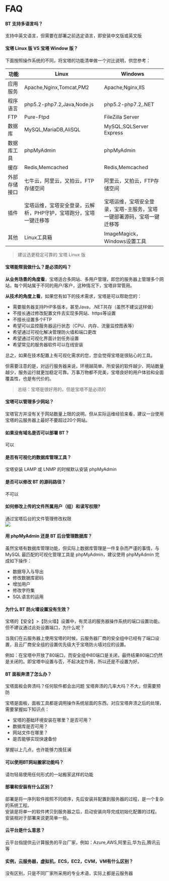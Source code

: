 # FAQ

#### BT 支持多语言吗？

支持中英文语言，但需要在部署之前选定语言，即安装中文版或英文版

#### 宝塔 Linux 版 VS 宝塔 Window 版？

下面按照操作系统的不同，将宝塔的功能清单做一个对比说明，供您参考：

|  功能  |  Linux  |  Windows  |
| --- | --- | --- |
| 应用服务   |  Apache,Nginx,Tomcat,PM2  | Apache,Nginx,IIS   |
|  程序语言  |   php5.2-php7.2,Java,Node.js |   php5.2-php7.2,.NET |
|   FTP |  Pure-Ftpd  |  FileZilla Server |
|   数据库 |  MySQL,MariaDB,AliSQL  |  MySQL,SQLServer Express  |
|  数据库工具  | phpMyAdmin   |  phpMyAdmin  |
|  缓存  |  Redis,Memcached  |  Redis,Memcached   |
| 外部存储接口    |  七牛云，阿里云，又拍云，FTP存储空间  | 阿里云，又拍云，FTP存储空间   |
|  插件 |   宝塔运维，宝塔安全登录，云解析，PHP守护，宝塔跑分，宝塔一键迁移等 |  宝塔运维，宝塔安全登录，宝塔-主服务，宝塔一键部署源码，宝塔一键迁移等   |
|  其他  |  Linux工具箱  | ImageMagick，Windows设置工具   |

> 建议选更稳定可靠的 宝塔 Linux 版

#### 宝塔能帮我做什么？是必须的吗？

**从业务场景的角度看**，宝塔适合多网站、多用户管理，即您的服务器上管理多个网站，每个网站属于不同的用户/客户，这种情况下，宝塔非常管用。

**从技术的角度上看**，如果您有如下的技术需求，宝塔是可以帮助您的：

* 需要服务器支持PHP多版本，甚至Java，.NET共存（虽然不建议这样做）
* 不擅长通过修改配置文件去实现多网站、https等设置
* 不擅长设置多个FTP
* 希望可以监控服务器运行状态（CPU、内存、流量监控图表等）
* 希望通过可视化解决管理防火墙和端口更改
* 希望通过可视化界面计划任务设置
* 希望常见的服务器软件可以在线安装

总之，如果在技术配置上有可视化需求的您，您会觉得宝塔是很贴心的工具。

但需要注意的是，对运行服务器来说，环境越简单、所安装的软件越少、网站数量越少，服务运行就更加稳定可靠。万事万物都不完美，宝塔良好的用户体验和全面覆盖性，也是有代价的。

> 总结：宝塔是很好用的，但是宝塔不是必须的

#### 宝塔可以管理多少网站？

宝塔官方并没有关于网站数量上限的说明。但从实际运维经验来看，建议一台使用宝塔的云服务器上最好不要超过20个网站。


#### 如果没有域名是否可以部署 BT？

可以

#### 是否有可视化的数据库管理工具？

宝塔安装 LAMP 或 LNMP 的时候默认安装 phpMyAdmin

#### 是否可以修改 BT 的源码路径？

不可以

#### 如何修改上传的文件所属用户（组）和读写权限?

通过宝塔后台的文件管理修改权限  
![](http://libs.websoft9.com/Websoft9/DocsPicture/zh/btlinux/bt-quanxian-websoft9.png)


#### 用 phpMyAdmin 还是 BT 后台管理数据库？

虽然宝塔有数据库管理功能，但实际上数据库管理是一件复杂而严谨的事情，与 MySQL 最匹配的可视化管理工具是 phpMyAdmin，建议使用 phpMyAdmin 完成如下操作：

*   数据导入与导出
*   修改数据库密码
*   增加用户
*   修改字符集
*   SQL语言的运用

#### 为什么 BT 防火墙设置没有生效？

宝塔的【安全】>【防火墙】设置中，有灵活的服务器操作系统的端口设置功能。但不建议通过此处设置端口，为什么呢？  

当我们在云服务器上使用宝塔的时候，云服务器厂商的安全组中已经有了端口设置，且云厂商安全组的设置优先级大于宝塔防火墙对应的设置。

例如：在宝塔中开放了80端口，而安全组中80端口是关闭，最终结果80端口仍然是关闭的。即宝塔中设置与否，不起决定作用，所以还是不设置为好。

#### BT 面板奔溃了怎么办？

宝塔面板会奔溃吗？任何软件都会出问题
宝塔奔溃的几率大吗？不大，但需要预防

宝塔是面板，面板工具都是调用操作系统层面的东西。对应宝塔奔溃之后的处理，需要掌握如下知识点：

*   宝塔的基础环境安装在哪里？是否可用？
*   数据库是否可用？
*   网站文件在哪里？
*   是否能够实现快速备份

掌握以上几点，也许能够力挽狂澜

#### 可以使用BT网站搬家功能吗？

请勿轻易使用任何形式的一站搬家这样的功能


#### 部署和安装有什么区别？

部署是将一序列软件按照不同顺序，先后安装并配置到服务器的过程，是一个复杂的系统工程。  
安装是将单一的软件拷贝到服务器之后，启动安装向导完成初始化配置的过程。  
安装相对于部署来说更简单一些。 

#### 云平台是什么意思？

云平台指提供云计算服务的平台厂家，例如：Azure,AWS,阿里云,华为云,腾讯云等

#### 实例，云服务器，虚拟机，ECS，EC2，CVM，VM有什么区别？

没有区别，只是不同厂家所采用的专业术语，实际上都是云服务器